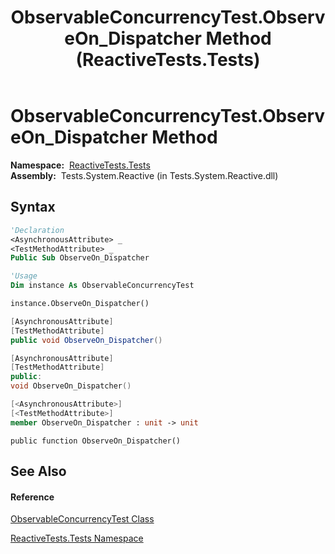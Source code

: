 ﻿---
title: ObservableConcurrencyTest.ObserveOn_Dispatcher Method  (ReactiveTests.Tests)
TOCTitle: ObserveOn_Dispatcher Method
ms:assetid: M:ReactiveTests.Tests.ObservableConcurrencyTest.ObserveOn_Dispatcher
ms:mtpsurl: https://msdn.microsoft.com/en-us/library/reactivetests.tests.observableconcurrencytest.observeon_dispatcher(v=VS.103)
ms:contentKeyID: 36620188
ms.date: 06/28/2011
mtps_version: v=VS.103
f1_keywords:
- ReactiveTests.Tests.ObservableConcurrencyTest.ObserveOn_Dispatcher
dev_langs:
- CSharp
- JScript
- VB
- FSharp
- c++
---

# ObservableConcurrencyTest.ObserveOn\_Dispatcher Method

**Namespace:**  [ReactiveTests.Tests](hh289046\(v=vs.103\).md)  
**Assembly:**  Tests.System.Reactive (in Tests.System.Reactive.dll)

## Syntax

``` vb
'Declaration
<AsynchronousAttribute> _
<TestMethodAttribute> _
Public Sub ObserveOn_Dispatcher
```

``` vb
'Usage
Dim instance As ObservableConcurrencyTest

instance.ObserveOn_Dispatcher()
```

``` csharp
[AsynchronousAttribute]
[TestMethodAttribute]
public void ObserveOn_Dispatcher()
```

``` c++
[AsynchronousAttribute]
[TestMethodAttribute]
public:
void ObserveOn_Dispatcher()
```

``` fsharp
[<AsynchronousAttribute>]
[<TestMethodAttribute>]
member ObserveOn_Dispatcher : unit -> unit 
```

``` jscript
public function ObserveOn_Dispatcher()
```

## See Also

#### Reference

[ObservableConcurrencyTest Class](hh303373\(v=vs.103\).md)

[ReactiveTests.Tests Namespace](hh289046\(v=vs.103\).md)

